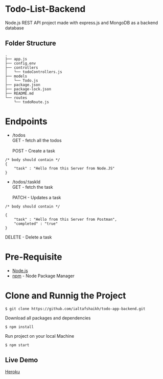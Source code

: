 
# Todo-List-Backend

Node.js REST API project made with express.js
and MongoDB as a backend database

## Folder Structure

```
.
├── app.js
├── config.env
├── controllers
│   └── todoControllers.js
├── models
│   └── Todo.js
├── package.json
├── package-lock.json
├── README.md
└── routes
    └── todoRoute.js
```

# Endpoints

- /todos <br>
  GET - fetch all the todos <br><br>
  POST - Create a task

```
/* body should contain */
{
    "task" : "Hello from this Server from Node.JS"
}
```

- /todos/:taskId <br>
  GET - fetch the task <br><br>
  PATCH - Updates a task

```
/* body should contain */

{
    "task" : "Hello from this Server from Postman",
    "completed" : "true"
}
```

DELETE - Delete a task


# Pre-Requisite

- [Node.js](https://nodejs.org/en/)
- [npm](https://www.npmjs.com/) - Node Package Manager

# Clone and Runnig the Project
```
$ git clone https://github.com/ialtafshaikh/todo-app-backend.git
```
Download all packages and dependencies
```
$ npm install
```
Run project on your local Machine
```
$ npm start
```

## Live Demo

[Heroku](https://todo-list-api-endpoints.herokuapp.com/)